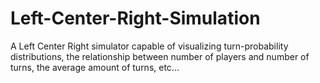 # Left-Center-Right-Simulation
A Left Center Right simulator capable of visualizing turn-probability distributions, the relationship between number of players and number of turns, the average amount of turns, etc...
